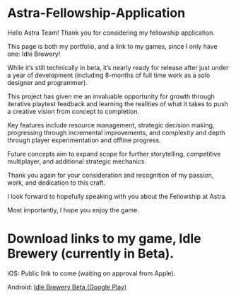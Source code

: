 # Astra-Fellowship-Application

Hello Astra Team! Thank you for considering my fellowship application.

This page is both my portfolio, and a link to my games, since I only have one: Idle Brewery!

While it’s still technically in beta, it’s nearly ready for release after just under a year of development (including 8-months of full time work as a solo designer and programmer).

This project has given me an invaluable opportunity for growth through iterative playtest feedback and learning the realities of what it takes to push a creative vision from concept to completion.

Key features include resource management, strategic decision making, progressing through incremental improvements, and complexity and depth through player experimentation and offline progress.

Future concepts aim to expand scope for further storytelling, competitive multiplayer, and additional strategic mechanics.

Thank you again for your consideration and recognition of my passion, work, and dedication to this craft. 

I look forward to hopefully speaking with you about the Fellowship at Astra.

Most importantly, I hope you enjoy the game.

# Download links to my game, Idle Brewery (currently in Beta).

iOS: Public link to come (waiting on approval from Apple).

Android: [Idle Brewery Beta (Google Play)](https://play.google.com/apps/test/com.DefaultCompany.com.unity.template.mobile2D.idlebrewery/23)
